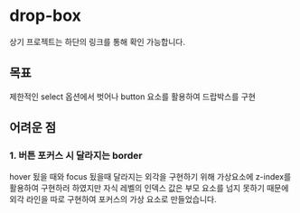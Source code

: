 # drop-box

상기 프로젝트는 하단의 링크를 통해 확인 가능합니다.

## 목표

제한적인 select 옵션에서 벗어나 button 요소를 활용하여 드랍박스를 구현

## 어려운 점

### 1. 버튼 포커스 시 달라지는 border

hover 됬을 때와 focus 됬을때 달라지는 외각을 구현하기 위해 가상요소에 z-index를 활용하여 구현하러 하였지만 자식 레벨의 인덱스 값은 부모 요소를 넘지 못하기 때문에 외각 라인을 따로 구현하여 포커스의 가상 요소로 만들었습니다.
